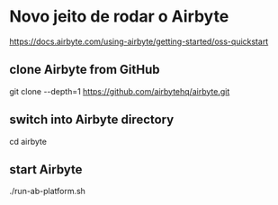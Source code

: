 # Novo jeito de rodar o Airbyte

https://docs.airbyte.com/using-airbyte/getting-started/oss-quickstart


## clone Airbyte from GitHub
git clone --depth=1 https://github.com/airbytehq/airbyte.git

## switch into Airbyte directory
cd airbyte

## start Airbyte
./run-ab-platform.sh


